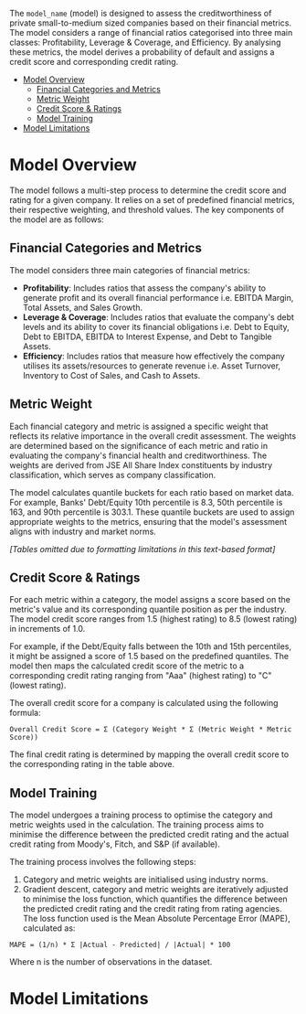 
The `model_name` (model) is designed to assess the creditworthiness of private small-to-medium sized companies based on their financial metrics. The model considers a range of financial ratios categorised into three main classes: Profitability, Leverage & Coverage, and Efficiency. By analysing these metrics, the model derives a probability of default and assigns a credit score and corresponding credit rating.


- [Model Overview](#model-overview)
  - [Financial Categories and Metrics](#financial-categories-and-metrics)
  - [Metric Weight](#metric-weight)
  - [Credit Score \& Ratings](#credit-score--ratings)
  - [Model Training](#model-training)
- [Model Limitations](#model-limitations)
###



# Model Overview

The model follows a multi-step process to determine the credit score and rating for a given company. It relies on a set of predefined financial metrics, their respective weighting, and threshold values. The key components of the model are as follows:

## Financial Categories and Metrics

The model considers three main categories of financial metrics:

- **Profitability**: Includes ratios that assess the company's ability to generate profit and its overall financial performance i.e. EBITDA Margin, Total Assets, and Sales Growth.
- **Leverage & Coverage**: Includes ratios that evaluate the company's debt levels and its ability to cover its financial obligations i.e. Debt to Equity, Debt to EBITDA, EBITDA to Interest Expense, and Debt to Tangible Assets.
- **Efficiency**: Includes ratios that measure how effectively the company utilises its assets/resources to generate revenue i.e. Asset Turnover, Inventory to Cost of Sales, and Cash to Assets.

## Metric Weight

Each financial category and metric is assigned a specific weight that reflects its relative importance in the overall credit assessment. The weights are determined based on the significance of each metric and ratio in evaluating the company's financial health and creditworthiness. The weights are derived from JSE All Share Index constituents by industry classification, which serves as company classification.

The model calculates quantile buckets for each ratio based on market data. For example, Banks' Debt/Equity 10th percentile is 8.3, 50th percentile is 163, and 90th percentile is 303.1. These quantile buckets are used to assign appropriate weights to the metrics, ensuring that the model's assessment aligns with industry and market norms.

*[Tables omitted due to formatting limitations in this text-based format]*

## Credit Score & Ratings

For each metric within a category, the model assigns a score based on the metric's value and its corresponding quantile position as per the industry. The model credit score ranges from 1.5 (highest rating) to 8.5 (lowest rating) in increments of 1.0.

For example, if the Debt/Equity falls between the 10th and 15th percentiles, it might be assigned a score of 1.5 based on the predefined quantiles. The model then maps the calculated credit score of the metric to a corresponding credit rating ranging from "Aaa" (highest rating) to "C" (lowest rating).

The overall credit score for a company is calculated using the following formula:

```
Overall Credit Score = Σ (Category Weight * Σ (Metric Weight * Metric Score))
```

The final credit rating is determined by mapping the overall credit score to the corresponding rating in the table above.

## Model Training

The model undergoes a training process to optimise the category and metric weights used in the calculation. The training process aims to minimise the difference between the predicted credit rating and the actual credit rating from Moody's, Fitch, and S&P (if available).

The training process involves the following steps:

1. Category and metric weights are initialised using industry norms.
2. Gradient descent, category and metric weights are iteratively adjusted to minimise the loss function, which quantifies the difference between the predicted credit rating and the credit rating from rating agencies. The loss function used is the Mean Absolute Percentage Error (MAPE), calculated as:

```
MAPE = (1/n) * Σ |Actual - Predicted| / |Actual| * 100
```

Where n is the number of observations in the dataset.


# Model Limitations
